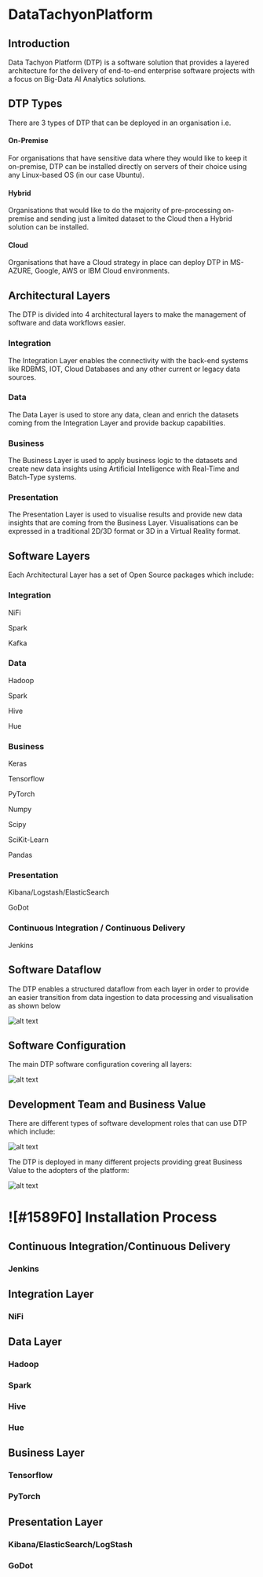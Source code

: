 # DataTachyonPlatform

## Introduction

Data Tachyon Platform (DTP) is a software solution that provides a layered architecture for the delivery of end-to-end enterprise software projects with a focus on Big-Data AI Analytics solutions.

## DTP Types

There are 3 types of DTP that can be deployed in an organisation i.e.

#### On-Premise

For organisations that have sensitive data where they would like to keep it on-premise, DTP can be installed directly on servers of their choice using any Linux-based OS (in our case Ubuntu).

#### Hybrid

Organisations that would like to do the majority of pre-processing on-premise and sending just a limited dataset to the Cloud then a Hybrid solution can be installed.

#### Cloud

Organisations that have a Cloud strategy in place can deploy DTP in MS-AZURE, Google, AWS or IBM Cloud environments.


## Architectural Layers

The DTP is divided into 4 architectural layers to make the management of software and data workflows easier.

### Integration

The Integration Layer enables the connectivity with the back-end systems like RDBMS, IOT, Cloud Databases and any other current or legacy data sources.

### Data

The Data Layer is used to store any data, clean and enrich the datasets coming from the Integration Layer and provide backup capabilities.

### Business

The Business Layer is used to apply business logic to the datasets and create new data insights using Artificial Intelligence with Real-Time and Batch-Type systems.

### Presentation

The Presentation Layer is used to visualise results and provide new data insights that are coming from the Business Layer.
Visualisations can be expressed in a traditional 2D/3D format or 3D in a Virtual Reality format.

## Software Layers

Each Architectural Layer has a set of Open Source packages which include:

### Integration

NiFi

Spark

Kafka

### Data

Hadoop

Spark

Hive

Hue


### Business

Keras

Tensorflow

PyTorch

Numpy

Scipy

SciKit-Learn

Pandas

### Presentation

Kibana/Logstash/ElasticSearch

GoDot

### Continuous Integration / Continuous Delivery

Jenkins

## Software Dataflow

The DTP enables a structured dataflow from each layer in order to provide an easier transition from data ingestion to data processing and visualisation as shown below

![alt text](https://github.com/dragomirdev/DataTachyonPlatform/blob/master/documentation/dtp/DTP-1.3-DataFlow.png)


## Software Configuration

The main DTP software configuration covering all layers:

![alt text](https://github.com/dragomirdev/DataTachyonPlatform/blob/master/documentation/dtp/DTP-1.3-Tools-Architecture.jpg)

## Development Team and Business Value

There are different types of software development roles that can use DTP which include:

![alt text](https://github.com/dragomirdev/DataTachyonPlatform/blob/dev/documentation/dtp/DTP-Images.001.jpeg)


The DTP is deployed in many different projects providing great Business Value to the adopters of the platform:


![alt text](https://github.com/dragomirdev/DataTachyonPlatform/blob/dev/documentation/dtp/DTP-Images.002.jpeg)


# ![#1589F0] Installation Process

## Continuous Integration/Continuous Delivery

### Jenkins

## Integration Layer

### NiFi

## Data Layer

### Hadoop

### Spark

### Hive

### Hue

## Business Layer

### Tensorflow

### PyTorch

## Presentation Layer

### Kibana/ElasticSearch/LogStash

### GoDot
